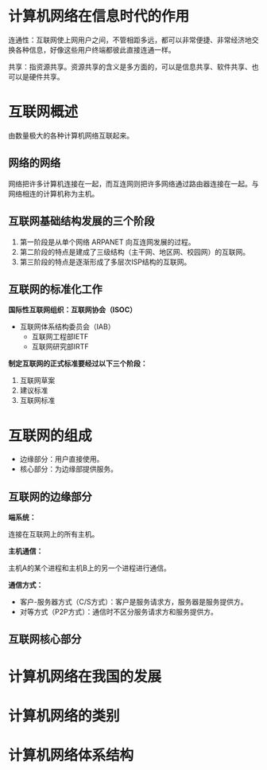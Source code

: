 # 计算机网络在信息时代的作用

连通性：互联网使上网用户之间，不管相距多远，都可以非常便捷、非常经济地交换各种信息，好像这些用户终端都彼此直接连通一样。

共享：指资源共享。资源共享的含义是多方面的，可以是信息共享、软件共享、也可以是硬件共享。

# 互联网概述

由数量极大的各种计算机网络互联起来。

## 网络的网络

网络把许多计算机连接在一起，而互连网则把许多网络通过路由器连接在一起。与网络相连的计算机称为主机。

## 互联网基础结构发展的三个阶段

1. 第一阶段是从单个网络 ARPANET 向互连网发展的过程。
2. 第二阶段的特点是建成了三级结构（主干网、地区网、校园网）的互联网。
3. 第三阶段的特点是逐渐形成了多层次ISP结构的互联网。

## 互联网的标准化工作

**国际性互联网组织：互联网协会（ISOC）**

- 互联网体系结构委员会（IAB）
  - 互联网工程部IETF
  - 互联网研究部IRTF

**制定互联网的正式标准要经过以下三个阶段：**

1. 互联网草案
2. 建议标准
3. 互联网标准

# 互联网的组成

- 边缘部分：用户直接使用。
- 核心部分：为边缘部提供服务。

## 互联网的边缘部分

**端系统：**

连接在互联网上的所有主机。

**主机通信：**

主机A的某个进程和主机B上的另一个进程进行通信。

**通信方式：**

- 客户-服务器方式（C/S方式）：客户是服务请求方，服务器是服务提供方。
- 对等方式（P2P方式）：通信时不区分服务请求方和服务提供方。

## 互联网核心部分





# 计算机网络在我国的发展

# 计算机网络的类别

# 计算机网络体系结构